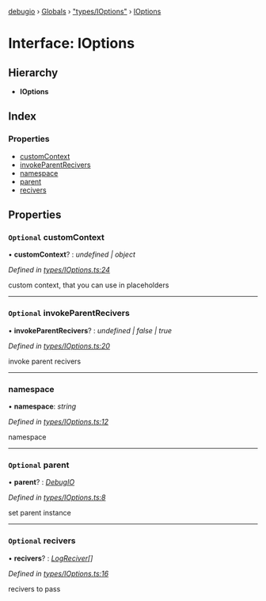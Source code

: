 [debugio](../README.md) › [Globals](../globals.md) › ["types/IOptions"](../modules/_types_ioptions_.md) › [IOptions](_types_ioptions_.ioptions.md)

# Interface: IOptions

## Hierarchy

* **IOptions**

## Index

### Properties

* [customContext](_types_ioptions_.ioptions.md#optional-customcontext)
* [invokeParentRecivers](_types_ioptions_.ioptions.md#optional-invokeparentrecivers)
* [namespace](_types_ioptions_.ioptions.md#namespace)
* [parent](_types_ioptions_.ioptions.md#optional-parent)
* [recivers](_types_ioptions_.ioptions.md#optional-recivers)

## Properties

### `Optional` customContext

• **customContext**? : *undefined | object*

*Defined in [types/IOptions.ts:24](https://github.com/kislball/debugio/blob/ab967a2/src/types/IOptions.ts#L24)*

custom context, that you can use in placeholders

___

### `Optional` invokeParentRecivers

• **invokeParentRecivers**? : *undefined | false | true*

*Defined in [types/IOptions.ts:20](https://github.com/kislball/debugio/blob/ab967a2/src/types/IOptions.ts#L20)*

invoke parent recivers

___

###  namespace

• **namespace**: *string*

*Defined in [types/IOptions.ts:12](https://github.com/kislball/debugio/blob/ab967a2/src/types/IOptions.ts#L12)*

namespace

___

### `Optional` parent

• **parent**? : *[DebugIO](../classes/_index_.debugio.md)*

*Defined in [types/IOptions.ts:8](https://github.com/kislball/debugio/blob/ab967a2/src/types/IOptions.ts#L8)*

set parent instance

___

### `Optional` recivers

• **recivers**? : *[LogReciver](../modules/_types_ioptions_.md#logreciver)[]*

*Defined in [types/IOptions.ts:16](https://github.com/kislball/debugio/blob/ab967a2/src/types/IOptions.ts#L16)*

recivers to pass
